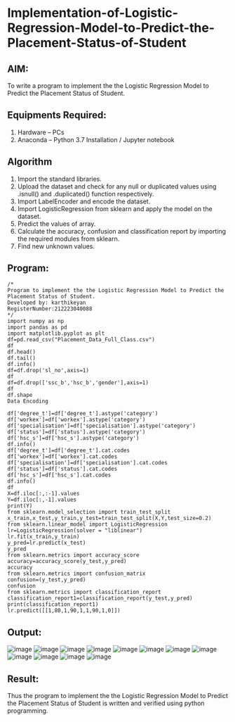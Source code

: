 # Implementation-of-Logistic-Regression-Model-to-Predict-the-Placement-Status-of-Student

## AIM:
To write a program to implement the the Logistic Regression Model to Predict the Placement Status of Student.

## Equipments Required:
1. Hardware – PCs
2. Anaconda – Python 3.7 Installation / Jupyter notebook

## Algorithm
1. Import the standard libraries.
2. Upload the dataset and check for any null or duplicated values using .isnull() and .duplicated() function respectively.
3. Import LabelEncoder and encode the dataset.
4. Import LogisticRegression from sklearn and apply the model on the dataset.
5. Predict the values of array.
6. Calculate the accuracy, confusion and classification report by importing the required modules from sklearn.
7. Find new unknown values.

## Program:
```
/*
Program to implement the the Logistic Regression Model to Predict the Placement Status of Student.
Developed by: karthikeyan
RegisterNumber:212223040088
*/
import numpy as np
import pandas as pd
import matplotlib.pyplot as plt
df=pd.read_csv("Placement_Data_Full_Class.csv")
df
df.head()
df.tail()
df.info()
df=df.drop('sl_no',axis=1)
df
df=df.drop(['ssc_b','hsc_b','gender'],axis=1)
df
df.shape
Data Encoding

df['degree_t']=df['degree_t'].astype('category')
df['workex']=df['workex'].astype('category')
df['specialisation']=df['specialisation'].astype('category')
df['status']=df['status'].astype('category')
df['hsc_s']=df['hsc_s'].astype('category')
df.info()
df['degree_t']=df['degree_t'].cat.codes
df['workex']=df['workex'].cat.codes
df['specialisation']=df['specialisation'].cat.codes
df['status']=df['status'].cat.codes
df['hsc_s']=df['hsc_s'].cat.codes
df.info()
df
X=df.iloc[:,:-1].values
Y=df.iloc[:,-1].values
print(Y)
from sklearn.model_selection import train_test_split
x_train,x_test,y_train,y_test=train_test_split(X,Y,test_size=0.2)
from sklearn.linear_model import LogisticRegression
lr=LogisticRegression(solver = "liblinear")
lr.fit(x_train,y_train)
y_pred=lr.predict(x_test)
y_pred
from sklearn.metrics import accuracy_score
accuracy=accuracy_score(y_test,y_pred)
accuracy
from sklearn.metrics import confusion_matrix
confusion=(y_test,y_pred)
confusion
from sklearn.metrics import classification_report
classification_report1=classification_report(y_test,y_pred)
print(classification_report1)
lr.predict([[1,80,1,90,1,1,90,1,0]])
```

## Output:
![image](https://github.com/R-Guruprasad/Implementation-of-Logistic-Regression-Model-to-Predict-the-Placement-Status-of-Student/assets/119390308/5744a900-b2f5-4d08-8cd0-082735afe8dd)
![image](https://github.com/R-Guruprasad/Implementation-of-Logistic-Regression-Model-to-Predict-the-Placement-Status-of-Student/assets/119390308/1ccee05e-6d77-4d80-9215-ea05a0aef39f)
![image](https://github.com/R-Guruprasad/Implementation-of-Logistic-Regression-Model-to-Predict-the-Placement-Status-of-Student/assets/119390308/cc5e02f1-e514-4d89-b47d-55454df0332f)
![image](https://github.com/R-Guruprasad/Implementation-of-Logistic-Regression-Model-to-Predict-the-Placement-Status-of-Student/assets/119390308/b22d4388-b20a-4325-ae65-24692a43f04d)
![image](https://github.com/R-Guruprasad/Implementation-of-Logistic-Regression-Model-to-Predict-the-Placement-Status-of-Student/assets/119390308/fd9e0aa3-62c1-4719-9b03-7ffe8b66eb75)
![image](https://github.com/R-Guruprasad/Implementation-of-Logistic-Regression-Model-to-Predict-the-Placement-Status-of-Student/assets/119390308/d418d031-f334-4181-8d1c-41770535a9b5)
![image](https://github.com/R-Guruprasad/Implementation-of-Logistic-Regression-Model-to-Predict-the-Placement-Status-of-Student/assets/119390308/da4fd722-bab9-48cd-b6d4-2c9857ab1a7f)
![image](https://github.com/R-Guruprasad/Implementation-of-Logistic-Regression-Model-to-Predict-the-Placement-Status-of-Student/assets/119390308/b10a97d8-5b83-4419-9fb7-1010a12eb611)
![image](https://github.com/R-Guruprasad/Implementation-of-Logistic-Regression-Model-to-Predict-the-Placement-Status-of-Student/assets/119390308/ba563f72-267c-469e-a7ca-4e9bda279d31)
![image](https://github.com/R-Guruprasad/Implementation-of-Logistic-Regression-Model-to-Predict-the-Placement-Status-of-Student/assets/119390308/66e209e9-874f-4849-ab82-61719ff6fbb4)
![image](https://github.com/R-Guruprasad/Implementation-of-Logistic-Regression-Model-to-Predict-the-Placement-Status-of-Student/assets/119390308/cd489ab8-18ba-4072-93cb-3b7e7f572d01)
![image](https://github.com/R-Guruprasad/Implementation-of-Logistic-Regression-Model-to-Predict-the-Placement-Status-of-Student/assets/119390308/54a60e55-32f5-4c6d-992d-760ccf9409bf)

## Result:
Thus the program to implement the the Logistic Regression Model to Predict the Placement Status of Student is written and verified using python programming.

